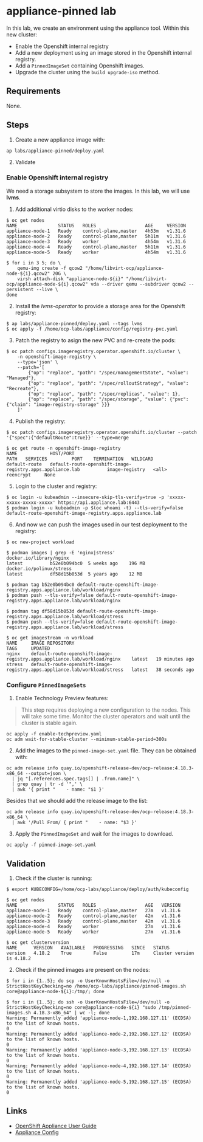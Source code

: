 # appliance-pinned lab
In this lab, we create an environment using the appliance tool.
Within this new cluster:
* Enable the Openshift internal registry
* Add a new deployment using an image stored in the Openshift internal registry.
* Add a `PinnedImageSet` containing Openshift images.
* Upgrade the cluster using the `build upgrade-iso` method.

## Requirements
None.

## Steps
1. Create a new appliance image with:
```shell
ap labs/appliance-pinned/deploy.yaml
```
2. Validate

### Enable Openshift internal registry
We need a storage subsystem to store the images. In this lab, we will use **lvms**.
1. Add additional virtio disks to the worker nodes:
```shell
$ oc get nodes
NAME               STATUS   ROLES                  AGE     VERSION
appliance-node-1   Ready    control-plane,master   4h53m   v1.31.6
appliance-node-2   Ready    control-plane,master   5h11m   v1.31.6
appliance-node-3   Ready    worker                 4h54m   v1.31.6
appliance-node-4   Ready    control-plane,master   5h11m   v1.31.6
appliance-node-5   Ready    worker                 4h54m   v1.31.6

$ for i in 3 5; do \
    qemu-img create -f qcow2 "/home/libvirt-ocp/appliance-node-${i}.qcow2" 20G \
    virsh attach-disk "appliance-node-${i}" "/home/libvirt-ocp/appliance-node-${i}.qcow2" vda --driver qemu --subdriver qcow2 --persistent --live \
done
```
2. Install the _lvms-operator_ to provide a storage area for the Openshift registry:
```shell
$ ap labs/appliance-pinned/deploy.yaml --tags lvms
$ oc apply -f /home/ocp-labs/appliance/config/registry-pvc.yaml
```
3. Patch the registry to asign the new PVC and re-create the pods:
```shell
$ oc patch configs.imageregistry.operator.openshift.io/cluster \
    -n openshift-image-registry \
    --type='json' \
    --patch='[
        {"op": "replace", "path": "/spec/managementState", "value": "Managed"},
        {"op": "replace", "path": "/spec/rolloutStrategy", "value": "Recreate"},
        {"op": "replace", "path": "/spec/replicas", "value": 1},
        {"op": "replace", "path": "/spec/storage", "value": {"pvc":{"claim": "image-registry-storage" }}}
    ]'
```
4. Publish the registry:
```shell
$ oc patch configs.imageregistry.operator.openshift.io/cluster --patch '{"spec":{"defaultRoute":true}}' --type=merge

$ oc get route -n openshift-image-registry
NAME            HOST/PORT                                                   PATH   SERVICES         PORT    TERMINATION   WILDCARD
default-route   default-route-openshift-image-registry.apps.appliance.lab          image-registry   <all>   reencrypt     None
```
5. Login to the cluster and registry:
```shell
$ oc login -u kubeadmin --insecure-skip-tls-verify=true -p 'xxxxx-xxxxx-xxxxx-xxxxx' https://api.appliance.lab:6443
$ podman login -u kubeadmin -p $(oc whoami -t) --tls-verify=false default-route-openshift-image-registry.apps.appliance.lab
```
6. And now we can push the images used in our test deployment to the registry:
```shell
$ oc new-project workload

$ podman images | grep -E 'nginx|stress'
docker.io/library/nginx                                           latest          b52e0b094bc0  5 weeks ago    196 MB
docker.io/polinux/stress                                          latest          df58d15b053d  5 years ago    12 MB

$ podman tag b52e0b094bc0 default-route-openshift-image-registry.apps.appliance.lab/workload/nginx
$ podman push --tls-verify=false default-route-openshift-image-registry.apps.appliance.lab/workload/nginx

$ podman tag df58d15b053d default-route-openshift-image-registry.apps.appliance.lab/workload/stress
$ podman push --tls-verify=false default-route-openshift-image-registry.apps.appliance.lab/workload/stress

$ oc get imagestream -n workload
NAME     IMAGE REPOSITORY                                                            TAGS     UPDATED
nginx    default-route-openshift-image-registry.apps.appliance.lab/workload/nginx    latest   19 minutes ago
stress   default-route-openshift-image-registry.apps.appliance.lab/workload/stress   latest   38 seconds ago
```

### Configure `PinnedImageSets`
1. Enable Technology Preview features:
> This step requires deploying a new configuration to the nodes. This will take some time. Monitor the cluster operators and wait until the cluster is stable again.
```shell
oc apply -f enable-techpreview.yaml
oc adm wait-for-stable-cluster --minimum-stable-period=300s
```
2. Add the images to the `pinned-image-set.yaml` file. They can be obtained with:
```shell
oc adm release info quay.io/openshift-release-dev/ocp-release:4.18.3-x86_64 --output=json \
  | jq "[.references.spec.tags[] | .from.name]" \
  | grep quay | tr -d '",' \
  | awk '{ print "    - name: "$1 }'
```
Besides that we should add the release image to the list:
```shell
oc adm release info quay.io/openshift-release-dev/ocp-release:4.18.3-x86_64 \
  | awk '/Pull From/ { print "    - name: "$3 }'
```
3. Apply the `PinnedImageSet` and wait for the images to download.
```shell
oc apply -f pinned-image-set.yaml
```

## Validation
1. Check if the cluster is running:
```shell
$ export KUBECONFIG=/home/ocp-labs/appliance/deploy/auth/kubeconfig

$ oc get nodes
NAME               STATUS   ROLES                  AGE   VERSION
appliance-node-1   Ready    control-plane,master   27m   v1.31.6
appliance-node-2   Ready    control-plane,master   42m   v1.31.6
appliance-node-3   Ready    control-plane,master   42m   v1.31.6
appliance-node-4   Ready    worker                 27m   v1.31.6
appliance-node-5   Ready    worker                 27m   v1.31.6

$ oc get clusterversion
NAME      VERSION   AVAILABLE   PROGRESSING   SINCE   STATUS
version   4.18.2    True        False         17m     Cluster version is 4.18.2
```
2. Check if the pinned images are present on the nodes:
```shell
$ for i in {1..5}; do scp -o UserKnownHostsFile=/dev/null -o StrictHostKeyChecking=no /home/ocp-labs/appliance/pinned-images.sh core@appliance-node-${i}:/tmp/; done

$ for i in {1..5}; do ssh -o UserKnownHostsFile=/dev/null -o StrictHostKeyChecking=no core@appliance-node-${i} "sudo /tmp/pinned-images.sh 4.18.3-x86_64" | wc -l; done
Warning: Permanently added 'appliance-node-1,192.168.127.11' (ECDSA) to the list of known hosts.
0
Warning: Permanently added 'appliance-node-2,192.168.127.12' (ECDSA) to the list of known hosts.
0
Warning: Permanently added 'appliance-node-3,192.168.127.13' (ECDSA) to the list of known hosts.
0
Warning: Permanently added 'appliance-node-4,192.168.127.14' (ECDSA) to the list of known hosts.
0
Warning: Permanently added 'appliance-node-5,192.168.127.15' (ECDSA) to the list of known hosts.
0
```

## Links
* [OpenShift Appliance User Guide](https://github.com/openshift/appliance/blob/master/docs/user-guide.md)
* [Appliance Config](https://github.com/openshift/appliance/blob/master/docs/appliance-config.md)
